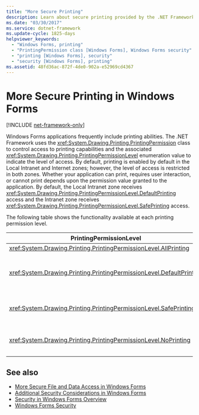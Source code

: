 ```yaml
---
title: "More Secure Printing"
description: Learn about secure printing provided by the .NET Framework, which uses the PrintingPermission class to control access to printing capabilities.
ms.date: "03/30/2017"
ms.service: dotnet-framework
ms.update-cycle: 1825-days
helpviewer_keywords:
  - "Windows Forms, printing"
  - "PrintingPermission class [Windows Forms], Windows Forms security"
  - "printing [Windows Forms], security"
  - "security [Windows Forms], printing"
ms.assetid: 48fd36ac-872f-4de0-902a-e52969cd4367
---
```

# More Secure Printing in Windows Forms

[!INCLUDE [net-framework-only](includes/net-framework-only.md)]

Windows Forms applications frequently include printing abilities. The .NET Framework uses the <xref:System.Drawing.Printing.PrintingPermission> class to control access to printing capabilities and the associated <xref:System.Drawing.Printing.PrintingPermissionLevel> enumeration value to indicate the level of access. By default, printing is enabled by default in the Local Intranet and Internet zones; however, the level of access is restricted in both zones. Whether your application can print, requires user interaction, or cannot print depends upon the permission value granted to the application. By default, the Local Intranet zone receives <xref:System.Drawing.Printing.PrintingPermissionLevel.DefaultPrinting> access and the Intranet zone receives <xref:System.Drawing.Printing.PrintingPermissionLevel.SafePrinting> access.

The following table shows the functionality available at each printing permission level.

|PrintingPermissionLevel|Description|
|-----------------------------|-----------------|
|<xref:System.Drawing.Printing.PrintingPermissionLevel.AllPrinting>|Provides full access to all installed printers.|
|<xref:System.Drawing.Printing.PrintingPermissionLevel.DefaultPrinting>|Enables programmatic printing to the default printer and safer printing through a restrictive printing dialog box. <xref:System.Drawing.Printing.PrintingPermissionLevel.DefaultPrinting> is a subset of <xref:System.Drawing.Printing.PrintingPermissionLevel.AllPrinting>.|
|<xref:System.Drawing.Printing.PrintingPermissionLevel.SafePrinting>|Provides printing only from a more-restricted dialog box. <xref:System.Drawing.Printing.PrintingPermissionLevel.SafePrinting> is a subset of <xref:System.Drawing.Printing.PrintingPermissionLevel.DefaultPrinting>.|
|<xref:System.Drawing.Printing.PrintingPermissionLevel.NoPrinting>|Prevents access to printers. <xref:System.Drawing.Printing.PrintingPermissionLevel.NoPrinting> is a subset of <xref:System.Drawing.Printing.PrintingPermissionLevel.SafePrinting>.|

## See also

- [More Secure File and Data Access in Windows Forms](more-secure-file-and-data-access-in-windows-forms.md)
- [Additional Security Considerations in Windows Forms](additional-security-considerations-in-windows-forms.md)
- [Security in Windows Forms Overview](security-in-windows-forms-overview.md)
- [Windows Forms Security](windows-forms-security.md)
